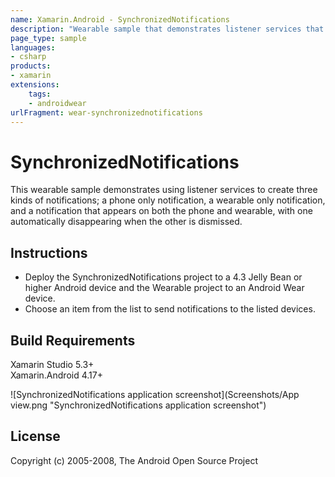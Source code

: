 ```yaml
---
name: Xamarin.Android - SynchronizedNotifications
description: "Wearable sample that demonstrates listener services that create three kinds of notifications; a phone only notification, a wearable only..."
page_type: sample
languages:
- csharp
products:
- xamarin
extensions:
    tags:
    - androidwear
urlFragment: wear-synchronizednotifications
---
```

# SynchronizedNotifications

This wearable sample demonstrates using listener services to create three kinds of notifications; a phone only notification, a wearable only notification, and a notification that appears on both the phone and wearable, with one automatically disappearing when the other is dismissed.

## Instructions

- Deploy the SynchronizedNotifications project to a 4.3 Jelly Bean or higher Android device and the Wearable project to an Android Wear device.
- Choose an item from the list to send notifications to the listed devices.

## Build Requirements

Xamarin Studio 5.3+  
Xamarin.Android 4.17+

![SynchronizedNotifications application screenshot](Screenshots/App view.png "SynchronizedNotifications application screenshot")

## License

Copyright (c) 2005-2008, The Android Open Source Project  
